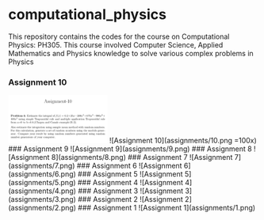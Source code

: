 # computational_physics
This repository contains the codes for the course on Computational Physics: PH305. This course involved Computer Science, Applied Mathematics and Physics knowledge to solve various complex problems in Physics

### Assignment 10
<img src="assignments/10.png" alt="Assignment 10" width="200"/>
![Assignment 10](assignments/10.png =100x)
### Assignment 9
![Assignment 9](assignments/9.png)
### Assignment 8
![Assignment 8](assignments/8.png)
### Assignment 7
![Assignment 7](assignments/7.png)
### Assignment 6
![Assignment 6](assignments/6.png)
### Assignment 5
![Assignment 5](assignments/5.png)
### Assignment 4
![Assignment 4](assignments/4.png)
### Assignment 3
![Assignment 3](assignments/3.png)
### Assignment 2
![Assignment 2](assignments/2.png)
### Assignment 1
![Assignment 1](assignments/1.png)

